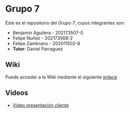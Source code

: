 # Grupo 7

Este es el repositorio del *Grupo 7*, cuyos integrantes son:

* Benjamin Aguilera  - 202173507-0
* Felipe Nuñez - 202173568-2
* Felipe Zambrano - 202011502-8
* **Tutor**: Daniel Parraguez

## Wiki

Puede acceder a la Wiki mediante el siguiente [enlace]([https://gitlab.inf.utfsm.cl/daniel.parraguez/inf236-2023-2-grupo-7/-/wikis/home](https://github.com/benjas909/IS-Grupo-16/wiki))

## Videos

* [Video presentación cliente](https://drive.google.com/file/d/1FTGfby__ccqlbJhUhGc4fgrdxW_RgDtJ/view?usp=sharing) 

